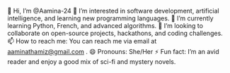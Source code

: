 👋 Hi, I’m @Aamina-24
👀 I’m interested in software development, artificial intelligence, and learning new programming languages.
🌱 I’m currently learning Python, French, and advanced algorithms.
💞️ I’m looking to collaborate on open-source projects, hackathons, and coding challenges.
📫 How to reach me: You can reach me via email at aaminathamiz@gmail.com .
😄 Pronouns: She/Her
⚡ Fun fact: I’m an avid reader and enjoy a good mix of sci-fi and mystery novels.

<!---
Aamina-27/Aamina-27 is a ✨ special ✨ repository because its `README.md` (this file) appears on your GitHub profile.
You can click the Preview link to take a look at your changes.
--->
